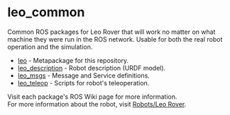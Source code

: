 # leo_common 

Common ROS packages for Leo Rover that will work no matter on what machine they were run in the ROS network. Usable for both the real robot operation and the simulation.

* [leo] - Metapackage for this repository.
* [leo_description] - Robot description (URDF model).
* [leo_msgs] - Message and Service definitions.
* [leo_teleop] - Scripts for robot's teleoperation.

Visit each package's ROS Wiki page for more information. \
For more information about the robot, visit [Robots/Leo Rover].

[leo]: http://wiki.ros.org/leo
[leo_description]: http://wiki.ros.org/leo_description
[leo_msgs]: http://wiki.ros.org/leo_msgs
[leo_teleop]: http://wiki.ros.org/leo_teleop
[Robots/Leo Rover]: http://wiki.ros.org/Robots/Leo%20Rover
